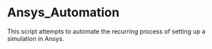 # Ansys_Automation
This script attempts to automate the recurring process of setting up a simulation in Ansys.

